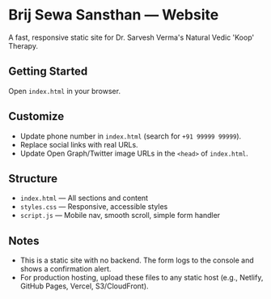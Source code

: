 # Brij Sewa Sansthan — Website

A fast, responsive static site for Dr. Sarvesh Verma's Natural Vedic 'Koop' Therapy.

## Getting Started

Open `index.html` in your browser.

## Customize

- Update phone number in `index.html` (search for `+91 99999 99999`).
- Replace social links with real URLs.
- Update Open Graph/Twitter image URLs in the `<head>` of `index.html`.

## Structure

- `index.html` — All sections and content
- `styles.css` — Responsive, accessible styles
- `script.js` — Mobile nav, smooth scroll, simple form handler

## Notes

- This is a static site with no backend. The form logs to the console and shows a confirmation alert.
- For production hosting, upload these files to any static host (e.g., Netlify, GitHub Pages, Vercel, S3/CloudFront).

